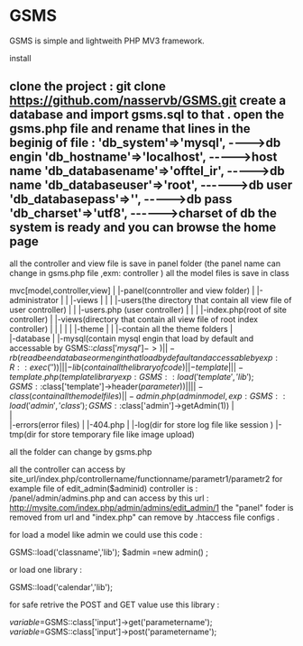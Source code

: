 GSMS
====

GSMS is simple and lightweith PHP MV3 framework.


install

clone the project : 
git clone https://github.com/nasservb/GSMS.git
create a database and import gsms.sql to that . 
open the 
gsms.php
file and rename that lines in the beginig of file  :
	'db_system'=>'mysql',   ---->db engin
	'db_hostname'=>'localhost',     ----->host name
	'db_databasename'=>'offtel_ir', ----->db name
	'db_databaseuser'=>'root',  ------>db user
	'db_databasepass'=>'',    ----->db pass
	'db_charset'=>'utf8',   ------>charset of db
the system is ready and you can browse the home page
-------------------------
all the controller and view file is save in panel folder (the panel name can change in gsms.php file ,exm: controller )
all the model files is save in class 

mvc[model,controller,view]
 |
 |-panel(conntroller and view folder)
 |  |-administrator
 |  |   |-views
 |  |   |   |-users(the directory that contain all view file of user controller)
 |  |   |-users.php (user controller)
 |  |
 |  |-index.php(root of site controller)
 |  |-views(directory that contain all view file of root index controller)
 |  |
 |  |
 |  |-theme
 |  | |-contain all the theme folders
 |  
 |-database
 |  |-mysql(contain mysql engin that load by default and accessable by GSMS::$class['mysql']->)
 |  |-rb(readbeen data base orm engin that load by default and accessable by exp:  R::exec('') )
 |
 |
 |-lib(contain all the library of code)
 |  |-template
 |  | |-template.php(template library exp: GSMS::load('template','lib'); GSMS::$class['template']->header($parameter))
 |
 |
 |
 |-class(contain all the model files)
 |  |-admin.php( admin model , exp : GSMS::load('admin','class'); GSMS::$class['admin']->getAdmin(1)) 
 |  
 |  
 |-errors(error files)
 |  |-404.php
 |
 |-log(dir for store log file like session )
 |-tmp(dir for store temporary file like image upload)
 
 
all the folder can change by gsms.php 

all the controller can access by 
site_url/index.php/controllername/functionname/parametr1/parametr2
for example
file of edit_admin($adminid) controller is : 
/panel/admin/admins.php
and can access by this url :  
http://mysite.com/index.php/admin/admins/edit_admin/1
the "panel" foder is removed from url and "index.php" can remove by .htaccess file configs . 

for load a model like admin we could use this code : 

GSMS::load('classname','lib');
$admin =new admin() ; 


or load one library : 

GSMS::load('calendar','lib');

for safe retrive the POST and GET value use this library : 

$variable=$GSMS::class['input']->get('parametername');
$variable=$GSMS::class['input']->post('parametername');
